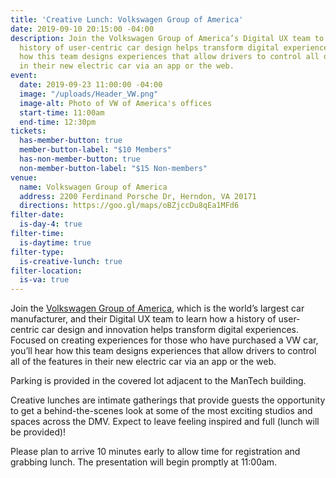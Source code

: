 ```yaml
---
title: 'Creative Lunch: Volkswagen Group of America'
date: 2019-09-10 20:15:00 -04:00
description: Join the Volkswagen Group of America’s Digital UX team to learn how a
  history of user-centric car design helps transform digital experiences. You’ll hear
  how this team designs experiences that allow drivers to control all of the features
  in their new electric car via an app or the web.
event:
  date: 2019-09-23 11:00:00 -04:00
  image: "/uploads/Header_VW.png"
  image-alt: Photo of VW of America's offices
  start-time: 11:00am
  end-time: 12:30pm
tickets:
  has-member-button: true
  member-button-label: "$10 Members"
  has-non-member-button: true
  non-member-button-label: "$15 Non-members"
venue:
  name: Volkswagen Group of America
  address: 2200 Ferdinand Porsche Dr, Herndon, VA 20171
  directions: https://goo.gl/maps/oBZjccDu8qEa1MFd6
filter-date:
  is-day-4: true
filter-time:
  is-daytime: true
filter-type:
  is-creative-lunch: true
filter-location:
  is-va: true
---
```


Join the [Volkswagen Group of America](http://www.volkswagengroupofamerica.com/about), which is the world’s largest car manufacturer, and their Digital UX team to learn how a history of user-centric car design and innovation helps transform digital experiences. Focused on creating experiences for those who have purchased a VW car, you’ll hear how this team designs experiences that allow drivers to control all of the features in their new electric car via an app or the web.

Parking is provided in the covered lot adjacent to the ManTech building.
 
Creative lunches are intimate gatherings that provide guests the opportunity to get a behind-the-scenes look at some of the most exciting studios and spaces across the DMV. Expect to leave feeling inspired and full (lunch will be provided)!

Please plan to arrive 10 minutes early to allow time for registration and grabbing lunch. The presentation will begin promptly at 11:00am.
